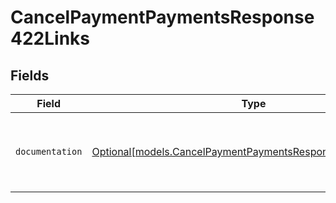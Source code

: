 # CancelPaymentPaymentsResponse422Links


## Fields

| Field                                                                                                                  | Type                                                                                                                   | Required                                                                                                               | Description                                                                                                            |
| ---------------------------------------------------------------------------------------------------------------------- | ---------------------------------------------------------------------------------------------------------------------- | ---------------------------------------------------------------------------------------------------------------------- | ---------------------------------------------------------------------------------------------------------------------- |
| `documentation`                                                                                                        | [Optional[models.CancelPaymentPaymentsResponseDocumentation]](../models/cancelpaymentpaymentsresponsedocumentation.md) | :heavy_minus_sign:                                                                                                     | The URL to the generic Mollie API error handling guide.                                                                |